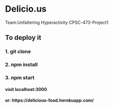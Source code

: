 # Delicio.us
Team:Unfaltering Hyperactivity
CPSC-473-Project1 
<h2>To deploy it</h2>
<h3>1. git clone</h3>
<h3>2. npm install </h3>
<h3>3. npm start </h3>
<h4>visit localhost:3000<h4>
<h4>or: https://delicious-food.herokuapp.com/</h4> 


